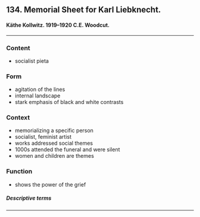 <!-- order:10 -->
## 134. Memorial Sheet for Karl Liebknecht. 

#### Käthe Kollwitz. 1919–1920 C.E. Woodcut.

---

### Content
- socialist pieta

### Form
- agitation of the lines
- internal landscape
- stark emphasis of black and white contrasts

### Context
- memorializing a specific person
- socialist, feminist artist
- works addressed social themes
- 1000s attended the funeral and were silent
- women and children are themes

### Function
- shows the power of the grief

##### Descriptive terms

---
